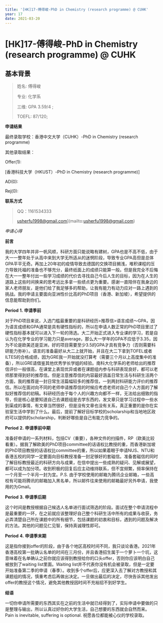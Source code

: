 ```yaml
---
title: '[HK]17-傅得峻-PhD in Chemistry (research programme) @ CUHK'
year: 17
date: 2021-03-20
---
```


# [HK]17-傅得峻-PhD in Chemistry (research programme) @ CUHK

## 基本背景

> 姓名: 傅得峻
>
> 专业: 化学系
>
> 三维: GPA 3.59/4 ;
>
> TOEFL: 87/120;

 

**申请结果**

最终录取学校：香港中文大学（CUHK）-PhD in Chemistry (research programme)

其他录取结果：

Offer(1):

[香港科技大学（HKUST）-PhD in Chemistry (research programme)]

AD(0):

Rej(0):

 

**联系方式**

> QQ：1161534333
>
> usherfu1998@gmail.com](mailto:usherfu1998@gmail.com)



*申请心得*

**前言**

我的大学四年并非一帆风顺，科研方面只能说略有建树，GPA也是不高不低，由于大一一整年处于从高中来到大学无所适从的迷惘阶段，导致专业GPA高但是总体GPA平平无奇。再加上20年初的疫情导致去德国的交换项目搁浅，堆积课程的压力导致托福的准备也不够充分，最终纸面上的成绩只能算一般。但是我完全不后悔在大一一整年付出一些学习成绩的代价去寻找自己今后人生的目标，因为在人生的道路上这些时间换来的思考远比多拿一些绩点更为重要。感谢一直陪伴在我身边的家人老师朋友，是他们给了我足够多的帮助，让我有能力有动力应对一路上遇到的挑战。我的申请主要面向亚洲性价比高的PhD项目（香港、新加坡），希望提供的信息能帮助到你们。

 

**Period** **1.** **申请季前**

对于PhD项目来说，入选门槛最重要的是科研经历>推荐信>语言成绩～GPA，因为语言成绩和GPA通常是具有硬性指标的，所以在申请人数正常的PhD项目里过了硬性指标基本就可以进入下一轮的筛选。大二开始正式进入专业课的学习，若是自认为在化学专业的学习能力只是average，那么大一学年的GPA不应低于3.35，因为不论是欧美还是亚洲，好的项目需要至少3.5的GPA才具有竞争力（否则需要科研能力弥补）。语言的准备最好从大二上就开始，并且在大二下拿到TOFEL或者ILTES的合格成绩，因为GRE我一开始就没打算考（需要三个月以上高度集中的准备），所以GRE请借鉴其他优秀学长学姐的经验。南科大化学系的老师给出的推荐信评价一般很高，在课堂上表现优异或者在课题组内参与科研表现良好，都可以老师那里得到好的推荐信。但是注意推荐信的内容最好涵盖日常生活与科研生活两个方面，我的推荐是一封日常生活篇幅较多的推荐信，一到两封科研能力评价的推荐信。所以在面对向不同的老师申请推荐信的时候应考虑老师对自己个人方面的了解拟好推荐信的初稿。科研经历由于每个人的兴趣方向都不一样，无法给出细致的指导，但是核心是要知道自己去课题组是去学东西的，发文章只是学习过程中一些水到渠成的事情，有文章当然很好，但是没有文章也没有关系，真正重要的是你在实验室生活中学到了什么。最后，提前了解好目标学校的scholarship和当地地区政府可以提供的scholarship，判断好哪些是自己有能力竞争的。

 

**Period** **2.** **申请季前中期**

准备好申请的一系列材料，包括CV（重要），各种文件的扫描件，RP（欧美比较看重）。据我了解欧美的PhD项目committee的话语权比教授的重，而香港新加坡的PhD项目教授的话语权比committee的重，所以如果着眼于申请NUS、NTU和香港五校的同学一定要面向目标教授准备一封足够好的套磁信。准备套磁信的同时了解目标教授最近的科研方向与成果，在信中提出一些成熟的疑问、见解或展望，都可以成为加分项。收到积极的回复后应主动维持联系，但不宜频繁，频率保持在一个月至一个半月一封为宜。P.S. 由于学校使用的邮箱为腾讯企业邮箱，一些高校有可能将腾讯的邮箱加入黑名单，所以邮件往来使用的邮箱最好另外申请，我使用的为Gmail。

 

**Period** **3.** **申请季后期**

这个时间是教授根据自己候选人名单进行面试筛选的阶段。面试在整个申请流程中是最重要的一环，在之前就应该整理好自己整个科研生活中所有的成果与收获，务必弄清楚自己所在课题中的所有细节，包括课题的初衷和目标，遇到的问题及解决的方法。其他的问题见仁见智，保持真诚理性即可。

 

**Period** **4.** **申请季末期**

这是指你接到offer的阶段，由于各个地区高校时间不同，我只谈论香港。2021年香港高校第一批确认名单的时间在三月份，并且香港招生属于一个萝卜一个坑，这意味着在名单确认之前你就应该得到教授给你的口头offer，否则你应该明白自己被放到了waiting list里面。Waiting list并不代表你没有机会被录取，但是一定要开始准备第二季的申请（春季）。收到多个offer后，应更深入去了解对方教授和其课题组的情况，慎重考虑后再做出决定。一旦做出最后的决定，尽快告诉其他发出offer的教授这个情况，避免其他教授因时间不充裕招不到好学生。

 

**结语**

一切你申请所需要的东西其实在之前的生活中就已经得到了，实际申请中要做的只是整理与输出，所以认真过好你的大学生活，自己想要的东西就会自然而来。Pain is inevitable, suffering is optional. 祝愿各位都能被心仪的学校录取。